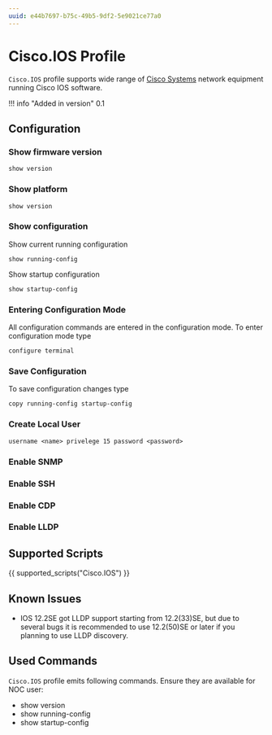```yaml
---
uuid: e44b7697-b75c-49b5-9df2-5e9021ce77a0
---
```

# Cisco.IOS Profile

`Cisco.IOS` profile supports wide range of
[Cisco Systems](index.md) network equipment running Cisco IOS software.

!!! info "Added in version"
    0.1

## Configuration

### Show firmware version

```
show version
```

### Show platform

```
show version
```

### Show configuration

Show current running configuration

```
show running-config
```

Show startup configuration

```
show startup-config
```

### Entering Configuration Mode

All configuration commands are entered in the configuration mode.
To enter configuration mode type

```
configure terminal
```

### Save Configuration

To save configuration changes type

```
copy running-config startup-config
```

### Create Local User

```
username <name> privelege 15 password <password>
```

### Enable SNMP

### Enable SSH

### Enable CDP

### Enable LLDP

## Supported Scripts

{{ supported_scripts("Cisco.IOS") }}

## Known Issues

* IOS 12.2SE got LLDP support starting from 12.2(33)SE, but
  due to several bugs it is recommended to use 12.2(50)SE or later
  if you planning to use LLDP discovery.

## Used Commands
`Cisco.IOS` profile emits following commands. Ensure they are
available for NOC user:

* show version
* show running-config
* show startup-config
